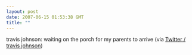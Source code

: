 ```yaml
---
layout: post
date: 2007-06-15 01:53:38 GMT
title: ""
---
```

travis johnson: waiting on the porch for my parents to arrive (via <a href="http://twitter.com/travisj/statuses/105064052">Twitter / travis johnson</a>)